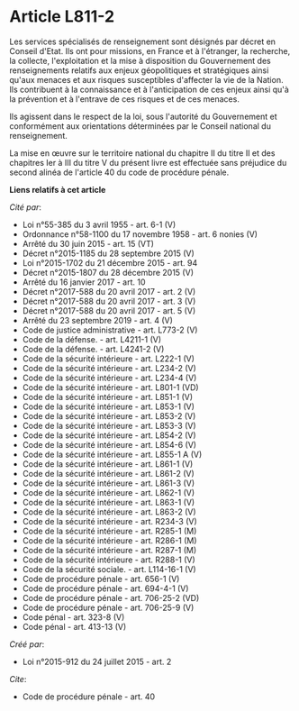# Article L811-2

Les services spécialisés de renseignement sont désignés par décret en Conseil d'Etat. Ils ont pour missions, en France et à
l'étranger, la recherche, la collecte, l'exploitation et la mise à disposition du Gouvernement des renseignements relatifs
aux enjeux géopolitiques et stratégiques ainsi qu'aux menaces et aux risques susceptibles d'affecter la vie de la Nation. Ils
contribuent à la connaissance et à l'anticipation de ces enjeux ainsi qu'à la prévention et à l'entrave de ces risques et de
ces menaces. 

Ils agissent dans le respect de la loi, sous l'autorité du Gouvernement et conformément aux orientations déterminées par le
Conseil national du renseignement. 

La mise en œuvre sur le territoire national du chapitre II du titre II et des chapitres Ier à III du titre V du présent livre
est effectuée sans préjudice du second alinéa de l'article 40 du code de procédure pénale.

**Liens relatifs à cet article**

_Cité par_:

  - Loi n°55-385 du 3 avril 1955 - art. 6-1 (V)
  - Ordonnance n°58-1100 du 17 novembre 1958 - art. 6 nonies (V)
  - Arrêté du 30 juin 2015 - art. 15 (VT)
  - Décret n°2015-1185 du 28 septembre 2015 (V)
  - Loi n°2015-1702 du 21 décembre 2015 - art. 94
  - Décret n°2015-1807 du 28 décembre 2015 (V)
  - Arrêté du 16 janvier 2017 - art. 10
  - Décret n°2017-588 du 20 avril 2017 - art. 2 (V)
  - Décret n°2017-588 du 20 avril 2017 - art. 3 (V)
  - Décret n°2017-588 du 20 avril 2017 - art. 5 (V)
  - Arrêté du 23 septembre 2019 - art. 4 (V)
  - Code de justice administrative - art. L773-2 (V)
  - Code de la défense. - art. L4211-1 (V)
  - Code de la défense. - art. L4241-2 (V)
  - Code de la sécurité intérieure - art. L222-1 (V)
  - Code de la sécurité intérieure - art. L234-2 (V)
  - Code de la sécurité intérieure - art. L234-4 (V)
  - Code de la sécurité intérieure - art. L801-1 (VD)
  - Code de la sécurité intérieure - art. L851-1 (V)
  - Code de la sécurité intérieure - art. L853-1 (V)
  - Code de la sécurité intérieure - art. L853-2 (V)
  - Code de la sécurité intérieure - art. L853-3 (V)
  - Code de la sécurité intérieure - art. L854-2 (V)
  - Code de la sécurité intérieure - art. L854-6 (V)
  - Code de la sécurité intérieure - art. L855-1 A (V)
  - Code de la sécurité intérieure - art. L861-1 (V)
  - Code de la sécurité intérieure - art. L861-2 (V)
  - Code de la sécurité intérieure - art. L861-3 (V)
  - Code de la sécurité intérieure - art. L862-1 (V)
  - Code de la sécurité intérieure - art. L863-1 (V)
  - Code de la sécurité intérieure - art. L863-2 (V)
  - Code de la sécurité intérieure - art. R234-3 (V)
  - Code de la sécurité intérieure - art. R285-1 (M)
  - Code de la sécurité intérieure - art. R286-1 (M)
  - Code de la sécurité intérieure - art. R287-1 (M)
  - Code de la sécurité intérieure - art. R288-1 (V)
  - Code de la sécurité sociale. - art. L114-16-1 (V)
  - Code de procédure pénale - art. 656-1 (V)
  - Code de procédure pénale - art. 694-4-1 (V)
  - Code de procédure pénale - art. 706-25-2 (VD)
  - Code de procédure pénale - art. 706-25-9 (V)
  - Code pénal - art. 323-8 (V)
  - Code pénal - art. 413-13 (V)

_Créé par_:

  - Loi n°2015-912 du 24 juillet 2015 - art. 2

_Cite_:

  - Code de procédure pénale - art. 40
